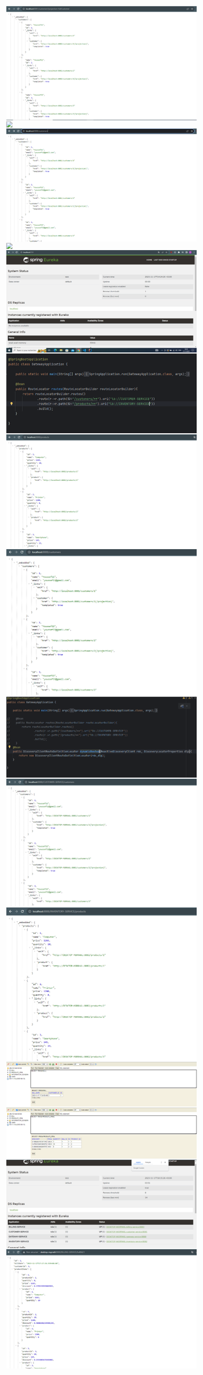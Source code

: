 
<img src="screens/2.png">
<img src="screens/4.png">
<img src="screens/5.png">
<img src="screens/6.png">
<img src="screens/7.png">
<img src="screens/9.png">
<img src="screens/10.png">
<img src="screens/11.png">
<img src="screens/12.png">
<img src="screens/13.png">
<img src="screens/14.png">
<img src="screens/15.png">
<img src="screens/16.png">
<img src="screens/17.png">
<img src="screens/18.png">

